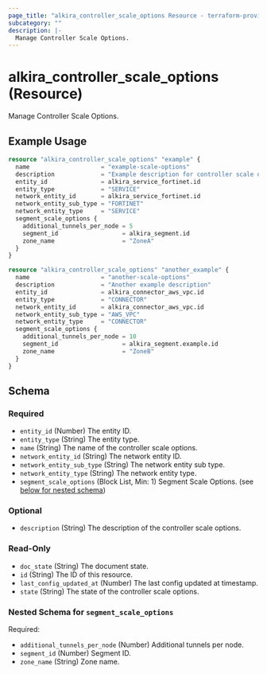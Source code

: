 ```yaml
---
page_title: "alkira_controller_scale_options Resource - terraform-provider-alkira"
subcategory: ""
description: |-
  Manage Controller Scale Options.
---
```


# alkira_controller_scale_options (Resource)

Manage Controller Scale Options.


## Example Usage

```terraform
resource "alkira_controller_scale_options" "example" {
  name                    = "example-scale-options"
  description             = "Example description for controller scale options"
  entity_id               = alkira_service_fortinet.id
  entity_type             = "SERVICE"
  network_entity_id       = alkira_service_fortinet.id
  network_entity_sub_type = "FORTINET"
  network_entity_type     = "SERVICE"
  segment_scale_options {
    additional_tunnels_per_node = 5
    segment_id                  = alkira_segment.id
    zone_name                   = "ZoneA"
  }
}
```

```terraform
resource "alkira_controller_scale_options" "another_example" {
  name                    = "another-scale-options"
  description             = "Another example description"
  entity_id               = alkira_connector_aws_vpc.id
  entity_type             = "CONNECTOR"
  network_entity_id       = alkira_connector_aws_vpc.id
  network_entity_sub_type = "AWS_VPC"
  network_entity_type     = "CONNECTOR"
  segment_scale_options {
    additional_tunnels_per_node = 10
    segment_id                  = alkira_segment.example.id
    zone_name                   = "ZoneB"
  }
}
```
<!-- schema generated by tfplugindocs -->
## Schema

### Required

- `entity_id` (Number) The entity ID.
- `entity_type` (String) The entity type.
- `name` (String) The name of the controller scale options.
- `network_entity_id` (String) The network entity ID.
- `network_entity_sub_type` (String) The network entity sub type.
- `network_entity_type` (String) The network entity type.
- `segment_scale_options` (Block List, Min: 1) Segment Scale Options. (see [below for nested schema](#nestedblock--segment_scale_options))

### Optional

- `description` (String) The description of the controller scale options.

### Read-Only

- `doc_state` (String) The document state.
- `id` (String) The ID of this resource.
- `last_config_updated_at` (Number) The last config updated at timestamp.
- `state` (String) The state of the controller scale options.

<a id="nestedblock--segment_scale_options"></a>
### Nested Schema for `segment_scale_options`

Required:

- `additional_tunnels_per_node` (Number) Additional tunnels per node.
- `segment_id` (Number) Segment ID.
- `zone_name` (String) Zone name.


